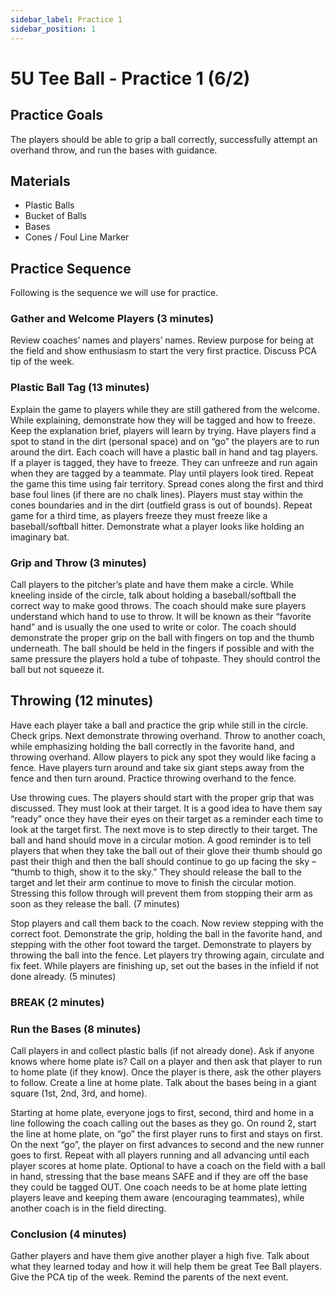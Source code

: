 ```yaml
---
sidebar_label: Practice 1
sidebar_position: 1
---
```


# 5U Tee Ball - Practice 1 (6/2)

## Practice Goals

The players should be able to grip a ball correctly, successfully attempt an overhand throw, and run the bases with guidance.

## Materials

- Plastic Balls
- Bucket of Balls
- Bases
- Cones / Foul Line Marker

## Practice Sequence

Following is the sequence we will use for practice.

### Gather and Welcome Players (3 minutes)

Review coaches’ names and players’ names. Review purpose for being at the field and show enthusiasm to start the very first practice. Discuss PCA tip of the week.

### Plastic Ball Tag (13 minutes)

Explain the game to players while they are still gathered from the welcome. While explaining, demonstrate how they will be tagged and how to freeze. Keep the explanation brief, players will learn by trying. Have players find a spot to stand in the dirt (personal space) and on “go” the players are to run around the dirt. Each coach will have a plastic ball in hand and tag players. If a player is tagged, they have to freeze. They can unfreeze and run again when they are tagged by a teammate. Play until players look tired. Repeat the game this time using fair territory. Spread cones along the first and third base foul lines (if there are no chalk lines). Players must stay within the cones boundaries and in the dirt (outfield grass is out of bounds). Repeat game for a third time, as players freeze they must freeze like a baseball/softball hitter. Demonstrate what a player looks like holding an imaginary bat.

### Grip and Throw (3 minutes)

Call players to the pitcher’s plate and have them make a circle. While kneeling inside of the circle, talk about holding a baseball/softball the correct way to make good throws. The coach should make sure players understand which hand to use to throw. It will be known as their “favorite hand” and is usually the one used to write or color. The coach should demonstrate the proper grip on the ball with fingers on top and the thumb underneath. The ball should be held in the fingers if possible and with the same pressure the players hold a tube of tohpaste. They should control the ball but not squeeze it. 

## Throwing (12 minutes)

Have each player take a ball and practice the grip while still in the circle. Check grips. Next demonstrate throwing overhand. Throw to another coach, while emphasizing holding the ball correctly in the favorite hand, and throwing overhand. Allow players to pick any spot they would like facing a fence. Have players turn around and take six giant steps away from the fence and then turn around. Practice throwing overhand to the fence.

Use throwing cues. The players should start with the proper grip that was discussed. They must look at their target. It is a good idea to have them say “ready” once they have their eyes on their target as a reminder each time to look at the target first. The next move is to step directly to their target. The ball and hand should move in a circular motion. A good reminder is to tell players that when they take the ball out of their glove their thumb should go past their thigh and then the ball should continue to go up facing the sky – “thumb to thigh, show it to the sky.” They should release the ball to the target and let their arm continue to move to finish the circular motion. Stressing this follow through will prevent them from stopping their arm as soon as they release the ball. (7 minutes)

Stop players and call them back to the coach. Now review stepping with the correct foot. Demonstrate the grip, holding the ball in the favorite hand, and stepping with the other foot toward the target. Demonstrate to players by throwing the ball into the fence. Let players try throwing again, circulate and fix feet. While players are finishing up, set out the bases in the infield if not done already. (5 minutes)

### BREAK (2 minutes)

### Run the Bases (8 minutes)

Call players in and collect plastic balls (if not already done). Ask if anyone knows where home plate is? Call on a player and then ask that player to run to home plate (if they know). Once the player is there, ask the other players to follow. Create a line at home plate. Talk about the bases being in a giant square (1st, 2nd, 3rd, and home).

Starting at home plate, everyone jogs to first, second, third and home in a line following the coach calling out the bases as they go. On round 2, start the line at home plate, on “go” the first player runs to first and stays on first. On the next “go”, the player on first advances to second and the new runner goes to first. Repeat with all players running and all advancing until each player scores at home plate. Optional to have a coach on the field with a ball in hand, stressing that the base means SAFE and if they are off the base they could be tagged OUT. One coach needs to be at home plate letting players leave and keeping them aware (encouraging teammates), while another coach is in the field directing.

### Conclusion (4 minutes)

Gather players and have them give another player a high five. Talk about what they learned today and how it will help them be great Tee Ball players. Give the PCA tip of the week. Remind the parents of the next event. 
